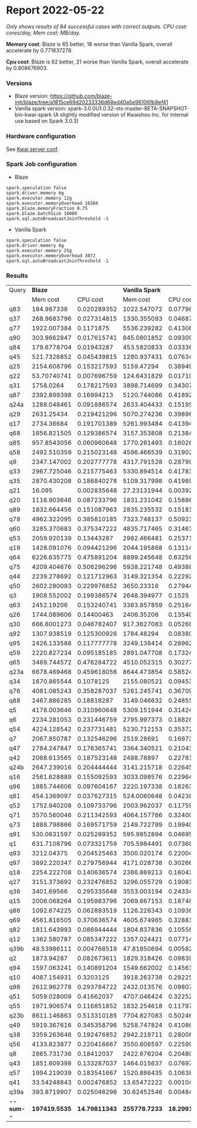 
# Report 2022-05-22

_Only shows results of 84 successful cases with correct outputs. CPU cost: cores/day, Mem cost: MB/day._

**Memory cost**: Blaze is 65 better, 18 worse than Vanilla Spark, overall accelerate by 0.771837278.

**Cpu cost**: Blaze is 62 better, 21 worse than Vanilla Spark, overall accelerate by 0.808676903.


### Versions
- Blaze version: https://github.com/blaze-init/blaze/tree/a1815ce69d20233336d68ed40a5e96106fb8ef41
- Vanilla spark version: spark-3.0.0U1.0.32-sts-master-BETA-SNAPSHOT-bin-kwai-spark (A slightly modified version of 
Kwaishou Inc. for internal use based on Spark 3.0.3)


### Hardware configuration
See [Kwai server conf](./kwai1-hardware-conf.md).

### Spark Job configuration

- Blaze
```
spark.speculation false
spark.driver.memory 6g
spark.executor.memory 12g
spark.executor.memoryOverhead 16384
spark.blaze.memoryFraction 0.75
spark.blaze.batchSize 10000
spark.sql.autoBroadcastJoinThreshold -1
```

- Vanilla Spark
```
spark.speculation false
spark.driver.memory 6g
spark.executor.memory 25g
spark.executor.memoryOverhead 3072
spark.sql.autoBroadcastJoinThreshold -1
```


### Results
<table>
  <tr>
    <td>Query</td>
    <td colspan="2"><b>Blaze</b></td>
    <td colspan="2"><b>Vanilla Spark</b></td>
    <td><b>Mem cost %</b></td>
    <td><b>CPU cost %</b></td>
  </tr>
  <tr>
    <td></td>
    <td>Mem cost</td>
    <td>CPU cost</td>
    <td>Mem cost</td>
    <td>CPU cost</td>
    <td></td>
    <td></td>
  </tr>
<tr>
        <td>q83</td>
        <td>184.987338</td>
        <td>0.020289352</td>
        <td>1022.547072</td>
        <td>0.077986111</td>
        <td>0.180908384</td>
        <td>0.260166221</td>
    </tr>
    <tr>
        <td>q37</td>
        <td>268.9683796</td>
        <td>0.027314815</td>
        <td>1330.355093</td>
        <td>0.046875</td>
        <td>0.202177886</td>
        <td>0.582716049</td>
    </tr>
    <tr>
        <td>q77</td>
        <td>1922.007384</td>
        <td>0.1171875</td>
        <td>5536.239282</td>
        <td>0.41306713</td>
        <td>0.347168409</td>
        <td>0.28370086</td>
    </tr>
    <tr>
        <td>q90</td>
        <td>303.9662847</td>
        <td>0.017615741</td>
        <td>845.0801852</td>
        <td>0.093090278</td>
        <td>0.359689282</td>
        <td>0.189232873</td>
    </tr>
    <tr>
        <td>q84</td>
        <td>179.6778704</td>
        <td>0.01943287</td>
        <td>453.5820833</td>
        <td>0.033368056</td>
        <td>0.396130881</td>
        <td>0.582379466</td>
    </tr>
    <tr>
        <td>q45</td>
        <td>521.7326852</td>
        <td>0.045439815</td>
        <td>1280.937431</td>
        <td>0.076342593</td>
        <td>0.407305363</td>
        <td>0.595209218</td>
    </tr>
    <tr>
        <td>q25</td>
        <td>2154.608796</td>
        <td>0.153217593</td>
        <td>5159.47294</td>
        <td>0.389490741</td>
        <td>0.4176025</td>
        <td>0.393379294</td>
    </tr>
    <tr>
        <td>q22</td>
        <td>53.70740741</td>
        <td>0.007696759</td>
        <td>124.6431829</td>
        <td>0.017106481</td>
        <td>0.430889249</td>
        <td>0.449932341</td>
    </tr>
    <tr>
        <td>q31</td>
        <td>1758.0264</td>
        <td>0.178217593</td>
        <td>3898.714699</td>
        <td>0.343078704</td>
        <td>0.450924609</td>
        <td>0.519465623</td>
    </tr>
    <tr>
        <td>q87</td>
        <td>2392.899398</td>
        <td>0.16994213</td>
        <td>5120.744086</td>
        <td>0.418923611</td>
        <td>0.467295252</td>
        <td>0.405663766</td>
    </tr>
    <tr>
        <td>q24a</td>
        <td>1288.048461</td>
        <td>0.091886574</td>
        <td>2633.404433</td>
        <td>0.151956019</td>
        <td>0.489119121</td>
        <td>0.604691903</td>
    </tr>
    <tr>
        <td>q29</td>
        <td>2631.25434</td>
        <td>0.219421296</td>
        <td>5070.274236</td>
        <td>0.398969907</td>
        <td>0.518957007</td>
        <td>0.54996954</td>
    </tr>
    <tr>
        <td>q17</td>
        <td>2734.36684</td>
        <td>0.191701389</td>
        <td>5261.993484</td>
        <td>0.413946759</td>
        <td>0.519644665</td>
        <td>0.463106389</td>
    </tr>
    <tr>
        <td>q68</td>
        <td>1656.821505</td>
        <td>0.129386574</td>
        <td>3157.353808</td>
        <td>0.213842593</td>
        <td>0.52475003</td>
        <td>0.605055207</td>
    </tr>
    <tr>
        <td>q85</td>
        <td>957.8543056</td>
        <td>0.060960648</td>
        <td>1770.261493</td>
        <td>0.160266204</td>
        <td>0.541080687</td>
        <td>0.3803712</td>
    </tr>
    <tr>
        <td>q58</td>
        <td>2492.510359</td>
        <td>0.215023148</td>
        <td>4596.466539</td>
        <td>0.319027778</td>
        <td>0.542266617</td>
        <td>0.673995066</td>
    </tr>
    <tr>
        <td>q9</td>
        <td>2347.147002</td>
        <td>0.202777778</td>
        <td>4317.791528</td>
        <td>0.287997685</td>
        <td>0.543598964</td>
        <td>0.704095165</td>
    </tr>
    <tr>
        <td>q33</td>
        <td>2967.725046</td>
        <td>0.215775463</td>
        <td>5330.894514</td>
        <td>0.417835648</td>
        <td>0.556703015</td>
        <td>0.516412288</td>
    </tr>
    <tr>
        <td>q35</td>
        <td>2870.430208</td>
        <td>0.186840278</td>
        <td>5109.317998</td>
        <td>0.419895833</td>
        <td>0.561803006</td>
        <td>0.444968163</td>
    </tr>
    <tr>
        <td>q21</td>
        <td>16.095</td>
        <td>0.002835648</td>
        <td>27.23131944</td>
        <td>0.003923611</td>
        <td>0.59104738</td>
        <td>0.722713864</td>
    </tr>
    <tr>
        <td>q20</td>
        <td>1116.903646</td>
        <td>0.087233796</td>
        <td>1831.231042</td>
        <td>0.158865741</td>
        <td>0.609919568</td>
        <td>0.54910389</td>
    </tr>
    <tr>
        <td>q89</td>
        <td>1832.664456</td>
        <td>0.151087963</td>
        <td>2835.235532</td>
        <td>0.15181713</td>
        <td>0.646388787</td>
        <td>0.995197072</td>
    </tr>
    <tr>
        <td>q78</td>
        <td>4962.322095</td>
        <td>0.385810185</td>
        <td>7323.748137</td>
        <td>0.509236111</td>
        <td>0.677565913</td>
        <td>0.757625347</td>
    </tr>
    <tr>
        <td>q60</td>
        <td>3285.370683</td>
        <td>0.375347222</td>
        <td>4835.717465</td>
        <td>0.314618056</td>
        <td>0.67939674</td>
        <td>1.193025052</td>
    </tr>
    <tr>
        <td>q53</td>
        <td>2059.920139</td>
        <td>0.13443287</td>
        <td>2982.466481</td>
        <td>0.253715278</td>
        <td>0.690676711</td>
        <td>0.529857215</td>
    </tr>
    <tr>
        <td>q19</td>
        <td>1428.091076</td>
        <td>0.094421296</td>
        <td>2044.195868</td>
        <td>0.131145833</td>
        <td>0.69860775</td>
        <td>0.719971759</td>
    </tr>
    <tr>
        <td>q64</td>
        <td>6226.635775</td>
        <td>0.475891204</td>
        <td>8899.245648</td>
        <td>0.632569444</td>
        <td>0.699681301</td>
        <td>0.752314561</td>
    </tr>
    <tr>
        <td>q75</td>
        <td>4209.404676</td>
        <td>0.506296296</td>
        <td>5938.221748</td>
        <td>0.493888889</td>
        <td>0.708866198</td>
        <td>1.02512186</td>
    </tr>
    <tr>
        <td>q44</td>
        <td>2239.278692</td>
        <td>0.121712963</td>
        <td>3149.321354</td>
        <td>0.222928241</td>
        <td>0.711035312</td>
        <td>0.545973729</td>
    </tr>
    <tr>
        <td>q50</td>
        <td>2602.280093</td>
        <td>0.229976852</td>
        <td>3650.23316</td>
        <td>0.279444444</td>
        <td>0.71290791</td>
        <td>0.822978794</td>
    </tr>
    <tr>
        <td>q3</td>
        <td>1908.552002</td>
        <td>0.199386574</td>
        <td>2648.394977</td>
        <td>0.1525</td>
        <td>0.720644775</td>
        <td>1.307452945</td>
    </tr>
    <tr>
        <td>q63</td>
        <td>2452.19206</td>
        <td>0.153240741</td>
        <td>3383.857859</td>
        <td>0.251643519</td>
        <td>0.724673483</td>
        <td>0.608959617</td>
    </tr>
    <tr>
        <td>q26</td>
        <td>1744.089606</td>
        <td>0.14400463</td>
        <td>2406.35206</td>
        <td>0.135405093</td>
        <td>0.724785718</td>
        <td>1.063509702</td>
    </tr>
    <tr>
        <td>q30</td>
        <td>666.6001273</td>
        <td>0.046782407</td>
        <td>917.3627083</td>
        <td>0.052685185</td>
        <td>0.726648382</td>
        <td>0.887961336</td>
    </tr>
    <tr>
        <td>q92</td>
        <td>1307.938519</td>
        <td>0.125300926</td>
        <td>1784.48294</td>
        <td>0.08380787</td>
        <td>0.732950979</td>
        <td>1.495097362</td>
    </tr>
    <tr>
        <td>q95</td>
        <td>2426.133588</td>
        <td>0.117777778</td>
        <td>3249.138414</td>
        <td>0.28962963</td>
        <td>0.746700595</td>
        <td>0.406649616</td>
    </tr>
    <tr>
        <td>q59</td>
        <td>2220.827234</td>
        <td>0.095185185</td>
        <td>2891.047708</td>
        <td>0.173240741</td>
        <td>0.768173845</td>
        <td>0.549438803</td>
    </tr>
    <tr>
        <td>q65</td>
        <td>3469.744572</td>
        <td>0.476284722</td>
        <td>4510.052315</td>
        <td>0.302777778</td>
        <td>0.76933577</td>
        <td>1.573050459</td>
    </tr>
    <tr>
        <td>q23a</td>
        <td>6678.469468</td>
        <td>0.459618056</td>
        <td>8644.473854</td>
        <td>0.585243056</td>
        <td>0.77257096</td>
        <td>0.785345595</td>
    </tr>
    <tr>
        <td>q34</td>
        <td>1670.865544</td>
        <td>0.1078125</td>
        <td>2155.080521</td>
        <td>0.094537037</td>
        <td>0.775314671</td>
        <td>1.140426053</td>
    </tr>
    <tr>
        <td>q76</td>
        <td>4081.085243</td>
        <td>0.358287037</td>
        <td>5261.245741</td>
        <td>0.367094907</td>
        <td>0.775688011</td>
        <td>0.976006558</td>
    </tr>
    <tr>
        <td>q88</td>
        <td>2467.886285</td>
        <td>0.18818287</td>
        <td>3149.046632</td>
        <td>0.248553241</td>
        <td>0.783693153</td>
        <td>0.757112922</td>
    </tr>
    <tr>
        <td>q5</td>
        <td>4178.003646</td>
        <td>0.310960648</td>
        <td>5309.151944</td>
        <td>0.314247685</td>
        <td>0.786943695</td>
        <td>0.98953998</td>
    </tr>
    <tr>
        <td>q6</td>
        <td>2234.281053</td>
        <td>0.231446759</td>
        <td>2795.997373</td>
        <td>0.188287037</td>
        <td>0.79909984</td>
        <td>1.229223015</td>
    </tr>
    <tr>
        <td>q54</td>
        <td>4224.128542</td>
        <td>0.237731481</td>
        <td>5230.712153</td>
        <td>0.353726852</td>
        <td>0.807562798</td>
        <td>0.672076435</td>
    </tr>
    <tr>
        <td>q7</td>
        <td>2067.850787</td>
        <td>0.132546296</td>
        <td>2519.28691</td>
        <td>0.169733796</td>
        <td>0.820807975</td>
        <td>0.780906921</td>
    </tr>
    <tr>
        <td>q47</td>
        <td>2784.247847</td>
        <td>0.176365741</td>
        <td>3364.340521</td>
        <td>0.210439815</td>
        <td>0.827576112</td>
        <td>0.838081619</td>
    </tr>
    <tr>
        <td>q42</td>
        <td>2088.613565</td>
        <td>0.187523148</td>
        <td>2488.78897</td>
        <td>0.2278125</td>
        <td>0.839208784</td>
        <td>0.823146878</td>
    </tr>
    <tr>
        <td>q24b</td>
        <td>2647.239016</td>
        <td>0.204444444</td>
        <td>3141.215718</td>
        <td>0.226458333</td>
        <td>0.842743464</td>
        <td>0.902790555</td>
    </tr>
    <tr>
        <td>q16</td>
        <td>2561.628889</td>
        <td>0.155092593</td>
        <td>3033.098576</td>
        <td>0.229641204</td>
        <td>0.844558403</td>
        <td>0.675369185</td>
    </tr>
    <tr>
        <td>q96</td>
        <td>1885.744606</td>
        <td>0.097604167</td>
        <td>2220.197338</td>
        <td>0.182638889</td>
        <td>0.849359007</td>
        <td>0.534410646</td>
    </tr>
    <tr>
        <td>q81</td>
        <td>454.1369097</td>
        <td>0.037627315</td>
        <td>524.0060648</td>
        <td>0.042384259</td>
        <td>0.866663461</td>
        <td>0.887766248</td>
    </tr>
    <tr>
        <td>q52</td>
        <td>1752.940208</td>
        <td>0.109733796</td>
        <td>2003.962037</td>
        <td>0.117592593</td>
        <td>0.874737234</td>
        <td>0.933169291</td>
    </tr>
    <tr>
        <td>q71</td>
        <td>3570.560046</td>
        <td>0.211342593</td>
        <td>4064.157766</td>
        <td>0.32400463</td>
        <td>0.878548583</td>
        <td>0.652282632</td>
    </tr>
    <tr>
        <td>q73</td>
        <td>1888.798866</td>
        <td>0.169571759</td>
        <td>2149.722789</td>
        <td>0.199409722</td>
        <td>0.878624386</td>
        <td>0.850368565</td>
    </tr>
    <tr>
        <td>q91</td>
        <td>530.0631597</td>
        <td>0.025289352</td>
        <td>595.9852894</td>
        <td>0.046956019</td>
        <td>0.88938967</td>
        <td>0.538575302</td>
    </tr>
    <tr>
        <td>q1</td>
        <td>631.7108796</td>
        <td>0.073321759</td>
        <td>705.5984491</td>
        <td>0.073680556</td>
        <td>0.895283827</td>
        <td>0.99513038</td>
    </tr>
    <tr>
        <td>q93</td>
        <td>3212.04375</td>
        <td>0.204525463</td>
        <td>3500.020174</td>
        <td>0.220046296</td>
        <td>0.917721496</td>
        <td>0.929465601</td>
    </tr>
    <tr>
        <td>q97</td>
        <td>3892.220347</td>
        <td>0.279756944</td>
        <td>4171.028738</td>
        <td>0.302662037</td>
        <td>0.933155965</td>
        <td>0.924321224</td>
    </tr>
    <tr>
        <td>q18</td>
        <td>2254.222708</td>
        <td>0.140636574</td>
        <td>2386.869213</td>
        <td>0.160439815</td>
        <td>0.944426572</td>
        <td>0.876569038</td>
    </tr>
    <tr>
        <td>q27</td>
        <td>3151.373692</td>
        <td>0.232476852</td>
        <td>3296.055729</td>
        <td>0.190810185</td>
        <td>0.956104493</td>
        <td>1.218367099</td>
    </tr>
    <tr>
        <td>q36</td>
        <td>3401.69566</td>
        <td>0.295335648</td>
        <td>3553.003194</td>
        <td>0.243344907</td>
        <td>0.957414186</td>
        <td>1.213650416</td>
    </tr>
    <tr>
        <td>q15</td>
        <td>2006.068264</td>
        <td>0.195983796</td>
        <td>2069.667153</td>
        <td>0.187488426</td>
        <td>0.969270958</td>
        <td>1.045311439</td>
    </tr>
    <tr>
        <td>q86</td>
        <td>1092.674225</td>
        <td>0.062893519</td>
        <td>1126.226343</td>
        <td>0.109363426</td>
        <td>0.97020837</td>
        <td>0.575087311</td>
    </tr>
    <tr>
        <td>q69</td>
        <td>4561.816505</td>
        <td>0.370636574</td>
        <td>4605.674965</td>
        <td>0.328819444</td>
        <td>0.9904773</td>
        <td>1.12717353</td>
    </tr>
    <tr>
        <td>q82</td>
        <td>1811.643993</td>
        <td>0.086944444</td>
        <td>1804.837836</td>
        <td>0.10556713</td>
        <td>1.003771063</td>
        <td>0.823593904</td>
    </tr>
    <tr>
        <td>q12</td>
        <td>1362.580787</td>
        <td>0.085347222</td>
        <td>1357.024421</td>
        <td>0.077141204</td>
        <td>1.004094522</td>
        <td>1.106376594</td>
    </tr>
    <tr>
        <td>q39b</td>
        <td>48.53986111</td>
        <td>0.004768519</td>
        <td>47.81850694</td>
        <td>0.005821759</td>
        <td>1.015085251</td>
        <td>0.819085487</td>
    </tr>
    <tr>
        <td>q2</td>
        <td>1873.94287</td>
        <td>0.082673611</td>
        <td>1829.318426</td>
        <td>0.098391204</td>
        <td>1.024394028</td>
        <td>0.840254088</td>
    </tr>
    <tr>
        <td>q94</td>
        <td>1597.063241</td>
        <td>0.140891204</td>
        <td>1549.662002</td>
        <td>0.145613426</td>
        <td>1.030588114</td>
        <td>0.967570145</td>
    </tr>
    <tr>
        <td>q10</td>
        <td>4087.154931</td>
        <td>0.3203125</td>
        <td>3918.263738</td>
        <td>0.282256944</td>
        <td>1.043103579</td>
        <td>1.134825932</td>
    </tr>
    <tr>
        <td>q98</td>
        <td>2612.962778</td>
        <td>0.293784722</td>
        <td>2432.013576</td>
        <td>0.098078704</td>
        <td>1.074403039</td>
        <td>2.995397687</td>
    </tr>
    <tr>
        <td>q51</td>
        <td>5059.028009</td>
        <td>0.41662037</td>
        <td>4707.046424</td>
        <td>0.322523148</td>
        <td>1.07477759</td>
        <td>1.291753391</td>
    </tr>
    <tr>
        <td>q55</td>
        <td>1971.906574</td>
        <td>0.116851852</td>
        <td>1832.254618</td>
        <td>0.117974537</td>
        <td>1.07621864</td>
        <td>0.990483665</td>
    </tr>
    <tr>
        <td>q23b</td>
        <td>8611.146863</td>
        <td>0.513310185</td>
        <td>7704.827083</td>
        <td>0.502465278</td>
        <td>1.117630126</td>
        <td>1.021583397</td>
    </tr>
    <tr>
        <td>q49</td>
        <td>5919.367616</td>
        <td>0.345358796</td>
        <td>5258.747824</td>
        <td>0.410868056</td>
        <td>1.125623022</td>
        <td>0.840558889</td>
    </tr>
    <tr>
        <td>q38</td>
        <td>3359.263646</td>
        <td>0.192476852</td>
        <td>2942.219711</td>
        <td>0.280081019</td>
        <td>1.141744661</td>
        <td>0.68721848</td>
    </tr>
    <tr>
        <td>q56</td>
        <td>4133.823877</td>
        <td>0.220416667</td>
        <td>3550.606597</td>
        <td>0.22599537</td>
        <td>1.164258491</td>
        <td>0.975314965</td>
    </tr>
    <tr>
        <td>q8</td>
        <td>2865.731736</td>
        <td>0.18412037</td>
        <td>2422.676204</td>
        <td>0.204803241</td>
        <td>1.182878559</td>
        <td>0.89901102</td>
    </tr>
    <tr>
        <td>q43</td>
        <td>1851.609398</td>
        <td>0.133287037</td>
        <td>1464.015637</td>
        <td>0.076979167</td>
        <td>1.264747009</td>
        <td>1.731468952</td>
    </tr>
    <tr>
        <td>q57</td>
        <td>1994.219039</td>
        <td>0.183541667</td>
        <td>1520.886435</td>
        <td>0.106388889</td>
        <td>1.311221531</td>
        <td>1.725195822</td>
    </tr>
    <tr>
        <td>q41</td>
        <td>33.54248843</td>
        <td>0.002476852</td>
        <td>13.65472222</td>
        <td>0.001041667</td>
        <td>2.456475341</td>
        <td>2.377777778</td>
    </tr>
    <tr>
        <td>q39a</td>
        <td>393.8719907</td>
        <td>0.025046296</td>
        <td>30.62452546</td>
        <td>0.004849537</td>
        <td>12.86132552</td>
        <td>5.164677804</td>
    </tr>
    <tr>
        <td><b>--sum--</b></td>
        <td><b>197419.5535</b></td>
        <td><b>14.79811343</b></td>
        <td><b>255778.7233</b></td>
        <td><b>18.29916667</b></td>
        <td><b>0.771837278</b></td>
        <td><b>0.808676903</b></td>
    </tr>
</table>
